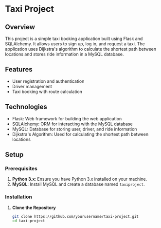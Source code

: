 # Taxi Project

## Overview

This project is a simple taxi booking application built using Flask and SQLAlchemy. It allows users to sign up, log in, and request a taxi. The application uses Dijkstra's algorithm to calculate the shortest path between locations and stores ride information in a MySQL database.

## Features

- User registration and authentication
- Driver management
- Taxi booking with route calculation

## Technologies

- Flask: Web framework for building the web application
- SQLAlchemy: ORM for interacting with the MySQL database
- MySQL: Database for storing user, driver, and ride information
- Dijkstra's Algorithm: Used for calculating the shortest path between locations

## Setup

### Prerequisites

1. **Python 3.x**: Ensure you have Python 3.x installed on your machine.
2. **MySQL**: Install MySQL and create a database named `taxiproject`.

### Installation

1. **Clone the Repository**

   ```bash
   git clone https://github.com/yourusername/taxi-project.git
   cd taxi-project
